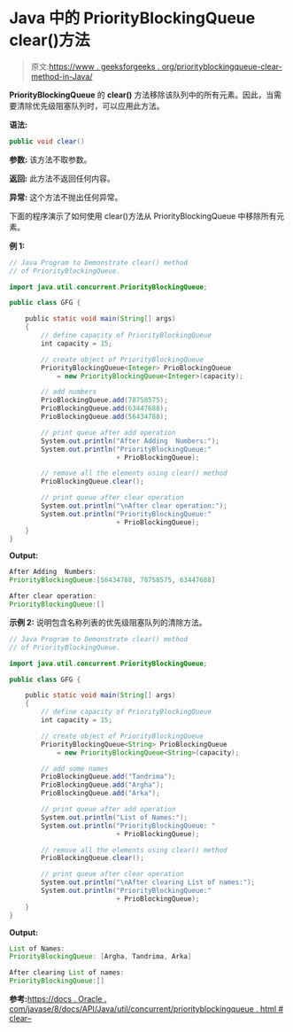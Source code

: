 # Java 中的 PriorityBlockingQueue clear()方法

> 原文:[https://www . geeksforgeeks . org/priorityblockingqueue-clear-method-in-Java/](https://www.geeksforgeeks.org/priorityblockingqueue-clear-method-in-java/)

**PriorityBlockingQueue** 的 **clear()** 方法移除该队列中的所有元素。因此，当需要清除优先级阻塞队列时，可以应用此方法。

**语法:**

```java
public void clear()
```

**参数:**
该方法不取参数。

**返回:**
此方法不返回任何内容。

**异常:**
这个方法不抛出任何异常。

下面的程序演示了如何使用 clear()方法从 PriorityBlockingQueue 中移除所有元素。

**例 1:**

```java
// Java Program to Demonstrate clear() method
// of PriorityBlockingQueue.

import java.util.concurrent.PriorityBlockingQueue;

public class GFG {

    public static void main(String[] args)
    {
        // define capacity of PriorityBlockingQueue
        int capacity = 15;

        // create object of PriorityBlockingQueue
        PriorityBlockingQueue<Integer> PrioBlockingQueue
            = new PriorityBlockingQueue<Integer>(capacity);

        // add numbers
        PrioBlockingQueue.add(78758575);
        PrioBlockingQueue.add(63447688);
        PrioBlockingQueue.add(56434788);

        // print queue after add operation
        System.out.println("After Adding  Numbers:");
        System.out.println("PriorityBlockingQueue:"
                           + PrioBlockingQueue);

        // remove all the elements using clear() method
        PrioBlockingQueue.clear();

        // print queue after clear operation
        System.out.println("\nAfter clear operation:");
        System.out.println("PriorityBlockingQueue:"
                           + PrioBlockingQueue);
    }
}
```

**Output:**

```java
After Adding  Numbers:
PriorityBlockingQueue:[56434788, 78758575, 63447688]

After clear operation:
PriorityBlockingQueue:[]

```

**示例 2:** 说明包含名称列表的优先级阻塞队列的清除方法。

```java
// Java Program to Demonstrate clear() method
// of PriorityBlockingQueue.

import java.util.concurrent.PriorityBlockingQueue;

public class GFG {

    public static void main(String[] args)
    {
        // define capacity of PriorityBlockingQueue
        int capacity = 15;

        // create object of PriorityBlockingQueue
        PriorityBlockingQueue<String> PrioBlockingQueue
            = new PriorityBlockingQueue<String>(capacity);

        // add some names
        PrioBlockingQueue.add("Tandrima");
        PrioBlockingQueue.add("Argha");
        PrioBlockingQueue.add("Arka");

        // print queue after add operation
        System.out.println("List of Names:");
        System.out.println("PriorityBlockingQueue: "
                           + PrioBlockingQueue);

        // remove all the elements using clear() method
        PrioBlockingQueue.clear();

        // print queue after clear operation
        System.out.println("\nAfter clearing List of names:");
        System.out.println("PriorityBlockingQueue:"
                           + PrioBlockingQueue);
    }
}
```

**Output:**

```java
List of Names:
PriorityBlockingQueue: [Argha, Tandrima, Arka]

After clearing List of names:
PriorityBlockingQueue:[]

```

**参考:**[https://docs . Oracle . com/javase/8/docs/API/Java/util/concurrent/priorityblockingqueue . html # clear–](https://docs.oracle.com/javase/8/docs/api/java/util/concurrent/PriorityBlockingQueue.html#clear--)